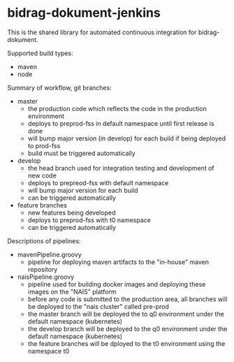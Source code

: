 # bidrag-dokument-jenkins

This is the shared library for automated continuous integration for bidrag-dokument.

Supported build types:
- maven
- node

Summary of workflow, git branches:
- master
  - the production code which reflects the code in the production environment
  - deploys to preprod-fss in default namespace until first release is done
  - will bump major version (in develop) for each build if being deployed to prod-fss
  - build must be triggered automatically
- develop
  - the head branch used for integration testing and development of new code
  - deploys to prepreod-fss with default namespace
  - will bump major version for each build
  - can be triggered automatically
- feature branches
  - new features being developed
  - deploys to preprod-fss with t0 namespace
  - can be triggered automatically

Descriptions of pipelines:
- mavenPipeline.groovy
  - pipeline for deploying maven artifacts to the "in-house" maven repository
- naisPipeline.groovy
  - pipeline used for building docker images and deploying these images on the "NAIS"
   platform
  - before any code is submitted to the production area, all branches will be deployed
   to the "nais cluster" called pre-prod
  - the master branch will be deployed the to q0 environment under the default namespace
   (kubernetes)
  - the develop branch will be deployed to the q0 environment under the default namespace
   (kubernetes)
  - the feature branches will be dployed to the t0 environment using the namespace t0
